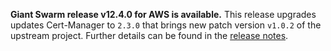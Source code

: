 **Giant Swarm release v12.4.0 for AWS is available.** This release upgrades updates Cert-Manager to `2.3.0` that brings new patch version `v1.0.2` of the upstream project. Further details can be found in the [release notes](https://github.com/giantswarm/releases/tree/master/aws/v12.4.0).
